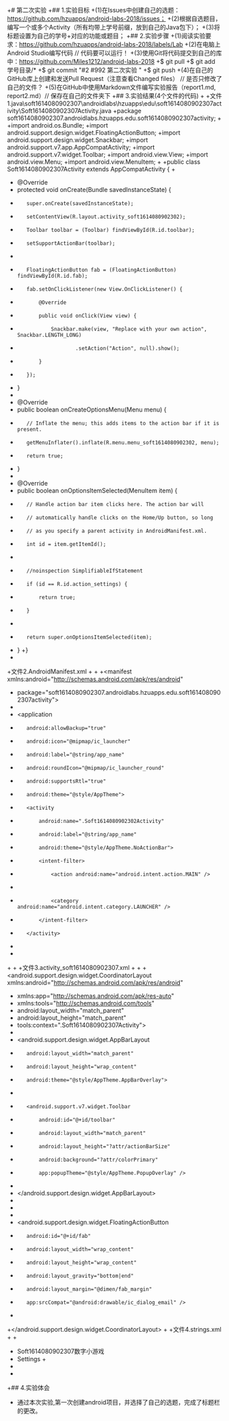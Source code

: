 +# 第二次实验
+## 1.实验目标
+(1)在Issues中创建自己的选题：https://github.com/hzuapps/android-labs-2018/issues； 
+(2)根据自选题目，编写一个或多个Activity（所有均带上学号前缀，放到自己的Java包下）； 
+(3)将标题设置为自己的学号+对应的功能或题目；
+## 2.实验步骤
+(1)阅读实验要求：https://github.com/hzuapps/android-labs-2018/labels/Lab 
+(2)在电脑上Android Studio编写代码 // 代码要可以运行！
+(3)使用Git将代码提交到自己的库中：https://github.com/Miles1212/android-labs-2018
+$ git pull 
+$ git add 学号目录/*
+$ git commit "#2 #992 第二次实验 "
+$ git push
+(4)在自己的GitHub库上创建和发送Pull Request（注意查看Changed files） // 是否只修改了自己的文件？ 
+(5)在GitHub中使用Markdown文件编写实验报告（report1.md, report2.md）// 保存在自己的文件夹下 
+## 3.实验结果(4个文件的代码)
+
+文件1.java\soft1614080902307\androidlabs\hzuapps\edu\soft1614080902307activity\Soft1614080902307Activity.java
+package soft1614080902307.androidlabs.hzuapps.edu.soft1614080902307activity;
+
+import android.os.Bundle;
+import android.support.design.widget.FloatingActionButton;
+import android.support.design.widget.Snackbar;
+import android.support.v7.app.AppCompatActivity;
+import android.support.v7.widget.Toolbar;
+import android.view.View;
+import android.view.Menu;
+import android.view.MenuItem;
+
+public class Soft1614080902307Activity extends AppCompatActivity {
+
+    @Override
+    protected void onCreate(Bundle savedInstanceState) {
+        super.onCreate(savedInstanceState);
+        setContentView(R.layout.activity_soft1614080902302);
+        Toolbar toolbar = (Toolbar) findViewById(R.id.toolbar);
+        setSupportActionBar(toolbar);
+
+        FloatingActionButton fab = (FloatingActionButton) findViewById(R.id.fab);
+        fab.setOnClickListener(new View.OnClickListener() {
+            @Override
+            public void onClick(View view) {
+                Snackbar.make(view, "Replace with your own action", Snackbar.LENGTH_LONG)
+                        .setAction("Action", null).show();
+            }
+        });
+    }
+
+    @Override
+    public boolean onCreateOptionsMenu(Menu menu) {
+        // Inflate the menu; this adds items to the action bar if it is present.
+        getMenuInflater().inflate(R.menu.menu_soft1614080902302, menu);
+        return true;
+    }
+
+    @Override
+    public boolean onOptionsItemSelected(MenuItem item) {
+        // Handle action bar item clicks here. The action bar will
+        // automatically handle clicks on the Home/Up button, so long
+        // as you specify a parent activity in AndroidManifest.xml.
+        int id = item.getItemId();
+
+        //noinspection SimplifiableIfStatement
+        if (id == R.id.action_settings) {
+            return true;
+        }
+
+        return super.onOptionsItemSelected(item);
+    }
+}
+
+文件2.AndroidManifest.xml
+
+<?xml version="1.0" encoding="utf-8"?>
+<manifest xmlns:android="http://schemas.android.com/apk/res/android"
+    package="soft1614080902307.androidlabs.hzuapps.edu.soft1614080902307activity">
+
+    <application
+        android:allowBackup="true"
+        android:icon="@mipmap/ic_launcher"
+        android:label="@string/app_name"
+        android:roundIcon="@mipmap/ic_launcher_round"
+        android:supportsRtl="true"
+        android:theme="@style/AppTheme">
+        <activity
+            android:name=".Soft1614080902302Activity"
+            android:label="@string/app_name"
+            android:theme="@style/AppTheme.NoActionBar">
+            <intent-filter>
+                <action android:name="android.intent.action.MAIN" />
+
+                <category android:name="android.intent.category.LAUNCHER" />
+            </intent-filter>
+        </activity>
+    </application>
+
+</manifest>
+
+文件3.activity_soft1614080902307.xml
+
+<?xml version="1.0" encoding="utf-8"?>
+<android.support.design.widget.CoordinatorLayout xmlns:android="http://schemas.android.com/apk/res/android"
+    xmlns:app="http://schemas.android.com/apk/res-auto"
+    xmlns:tools="http://schemas.android.com/tools"
+    android:layout_width="match_parent"
+    android:layout_height="match_parent"
+    tools:context=".Soft1614080902307Activity">
+
+    <android.support.design.widget.AppBarLayout
+        android:layout_width="match_parent"
+        android:layout_height="wrap_content"
+        android:theme="@style/AppTheme.AppBarOverlay">
+
+        <android.support.v7.widget.Toolbar
+            android:id="@+id/toolbar"
+            android:layout_width="match_parent"
+            android:layout_height="?attr/actionBarSize"
+            android:background="?attr/colorPrimary"
+            app:popupTheme="@style/AppTheme.PopupOverlay" />
+
+    </android.support.design.widget.AppBarLayout>
+
+    <include layout="@layout/content_soft1614080902307" />
+
+    <android.support.design.widget.FloatingActionButton
+        android:id="@+id/fab"
+        android:layout_width="wrap_content"
+        android:layout_height="wrap_content"
+        android:layout_gravity="bottom|end"
+        android:layout_margin="@dimen/fab_margin"
+        app:srcCompat="@android:drawable/ic_dialog_email" />
+
+</android.support.design.widget.CoordinatorLayout>
+
+文件4.strings.xml
+
+<resources>
+    <string name="app_name">Soft1614080902307数字小游戏</string>
+    <string name="action_settings">Settings</string>
+</resources>
+
+
+## 4.实验体会 
+ 通过本次实验,第一次创建android项目，并选择了自己的选题，完成了标题栏的更改。
